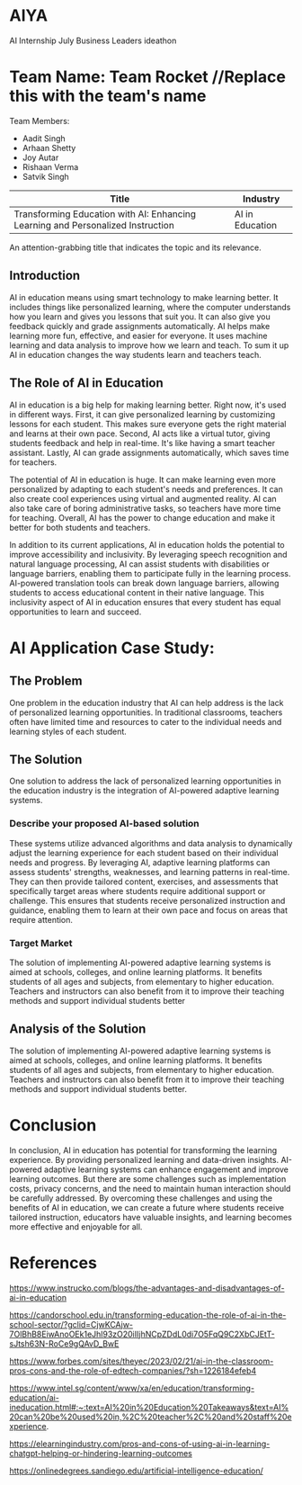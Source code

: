 # AIYA
AI Internship July Business Leaders ideathon

# Team Name: Team Rocket //Replace this with the team's name

Team Members:
- Aadit Singh
- Arhaan Shetty
- Joy Autar
- Rishaan Verma
- Satvik Singh

| Title | Industry |
|-------|----------|
| Transforming Education with AI: Enhancing Learning and Personalized Instruction | AI in Education |

An attention-grabbing title that indicates the topic and its relevance.

## Introduction

AI in education means using smart technology to make learning better. It includes things like personalized learning, where the computer understands how you learn and gives you lessons that suit you. It can also give you feedback quickly and grade assignments automatically. AI helps make learning more fun, effective, and easier for everyone. It uses machine learning and data analysis to improve how we learn and teach. To sum it up AI in education changes the way students learn and teachers teach.

## The Role of AI in Education

AI in education is a big help for making learning better. Right now, it's used in different ways. First, it can give personalized learning by customizing lessons for each student. This makes sure everyone gets the right material and learns at their own pace. Second, AI acts like a virtual tutor, giving students feedback and help in real-time. It's like having a smart teacher assistant. Lastly, AI can grade assignments automatically, which saves time for teachers.

The potential of AI in education is huge. It can make learning even more personalized by adapting to each student's needs and preferences. It can also create cool experiences using virtual and augmented reality. AI can also take care of boring administrative tasks, so teachers have more time for teaching. Overall, AI has the power to change education and make it better for both students and teachers.

In addition to its current applications, AI in education holds the potential to improve accessibility and inclusivity. By leveraging speech recognition and natural language processing, AI can assist students with disabilities or language barriers, enabling them to participate fully in the learning process. AI-powered translation tools can break down language barriers, allowing students to access educational content in their native language. This inclusivity aspect of AI in education ensures that every student has equal opportunities to learn and succeed.

# AI Application Case Study:

## The Problem

One problem in the education industry that AI can help address is the lack of personalized learning opportunities. In traditional classrooms, teachers often have limited time and resources to cater to the individual needs and learning styles of each student.

## The Solution

One solution to address the lack of personalized learning opportunities in the education industry is the integration of AI-powered adaptive learning systems. 

### Describe your proposed AI-based solution

These systems utilize advanced algorithms and data analysis to dynamically adjust the learning experience for each student based on their individual needs and progress. By leveraging AI, adaptive learning platforms can assess students' strengths, weaknesses, and learning patterns in real-time. They can then provide tailored content, exercises, and assessments that specifically target areas where students require additional support or challenge. This ensures that students receive personalized instruction and guidance, enabling them to learn at their own pace and focus on areas that require attention.

### Target Market

The solution of implementing AI-powered adaptive learning systems is aimed at schools, colleges, and online learning platforms. It benefits students of all ages and subjects, from elementary to higher education. Teachers and instructors can also benefit from it to improve their teaching methods and support individual students better

## Analysis of the Solution


The solution of implementing AI-powered adaptive learning systems is aimed at schools, colleges, and online learning platforms. It benefits students of all ages and subjects, from elementary to higher education. Teachers and instructors can also benefit from it to improve their teaching methods and support individual students better.

# Conclusion

In conclusion, AI in education has potential for transforming the learning experience. By providing personalized learning and data-driven insights. AI-powered adaptive learning systems can enhance engagement and improve learning outcomes. But there are some challenges such as implementation costs, privacy concerns, and the need to maintain human interaction should be carefully addressed. By overcoming these challenges and using the benefits of AI in education, we can create a future where students receive tailored instruction, educators have valuable insights, and learning becomes more effective and enjoyable for all.

# References

https://www.instrucko.com/blogs/the-advantages-and-disadvantages-of-ai-in-education

https://candorschool.edu.in/transforming-education-the-role-of-ai-in-the-school-sector/?gclid=CjwKCAjw-7OlBhB8EiwAnoOEk1eJhl93zO20iIIjhNCpZDdL0di7O5FqQ9C2XbCJEtT-sJtsh63N-RoCe9gQAvD_BwE

https://www.forbes.com/sites/theyec/2023/02/21/ai-in-the-classroom-pros-cons-and-the-role-of-edtech-companies/?sh=1226184efeb4

https://www.intel.sg/content/www/xa/en/education/transforming-education/ai-ineducation.html#:~:text=AI%20in%20Education%20Takeaways&text=AI%20can%20be%20used%20in,%2C%20teacher%2C%20and%20staff%20experience.

https://elearningindustry.com/pros-and-cons-of-using-ai-in-learning-chatgpt-helping-or-hindering-learning-outcomes

https://onlinedegrees.sandiego.edu/artificial-intelligence-education/
